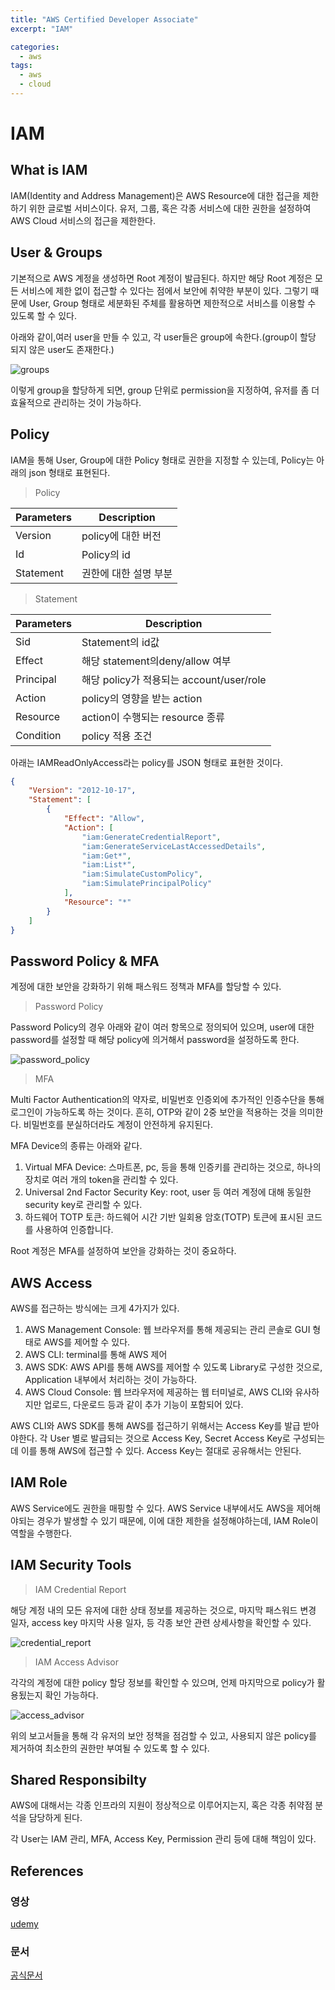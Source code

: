 ```yaml
---
title: "AWS Certified Developer Associate"
excerpt: "IAM"

categories:
  - aws
tags:
  - aws
  - cloud
---
```


# IAM

## What is IAM

IAM(Identity and Address Management)은 AWS Resource에 대한 접근을 제한하기 위한 글로벌 서비스이다. 유저, 그룹, 혹은 각종 서비스에 대한 권한을 설정하여 AWS Cloud 서비스의 접근을 제한한다. 

## User & Groups

기본적으로 AWS 계정을 생성하면 Root 계정이 발급된다. 하지만 해당 Root 계정은 모든 서비스에 제한 없이 접근할 수 있다는 점에서 보안에 취약한 부분이 있다. 그렇기 때문에 User, Group 형태로 세분화된 주체를 활용하면 제한적으로 서비스를 이용할 수 있도록 할 수 있다. 

아래와 같이,여러 user을 만들 수 있고, 각 user들은 group에 속한다.(group이 할당 되지 않은 user도 존재한다.)

![groups](/assets/images/aws/groups.png)

이렇게 group을 할당하게 되면, group 단위로 permission을 지정하여, 유저를 좀 더 효율적으로 관리하는 것이 가능하다.

## Policy

IAM을 통해 User, Group에 대한 Policy 형태로 권한을 지정할 수 있는데, Policy는 아래의 json 형태로 표현된다.

> Policy

|Parameters|Description|
|--|--|
|Version|policy에 대한 버전|
|Id|Policy의 id|
|Statement|권한에 대한 설명 부분|

> Statement

|Parameters|Description|
|--|--|
|Sid|Statement의 id값|
|Effect|해당 statement의deny/allow 여부|
|Principal|해당 policy가 적용되는 account/user/role|
|Action|policy의 영향을 받는 action|
|Resource|action이 수행되는 resource 종류|
|Condition|policy 적용 조건|

아래는 IAMReadOnlyAccess라는 policy를 JSON 형태로 표현한 것이다.

```json
{
    "Version": "2012-10-17",
    "Statement": [
        {
            "Effect": "Allow",
            "Action": [
                "iam:GenerateCredentialReport",
                "iam:GenerateServiceLastAccessedDetails",
                "iam:Get*",
                "iam:List*",
                "iam:SimulateCustomPolicy",
                "iam:SimulatePrincipalPolicy"
            ],
            "Resource": "*"
        }
    ]
}
```

## Password Policy & MFA

계정에 대한 보안을 강화하기 위해 패스워드 정책과 MFA를 할당할 수 있다.

> Password Policy

Password Policy의 경우 아래와 같이 여러 항목으로 정의되어 있으며, user에 대한 password를 설정할 때 해당 policy에 의거해서 password을 설정하도록 한다.

![password_policy](/assets/images/aws/passwordpolicy.png)

> MFA

Multi Factor Authentication의 약자로, 비밀번호 인증외에 추가적인 인증수단을 통해 로그인이 가능하도록 하는 것이다. 흔히, OTP와 같이 2중 보안을 적용하는 것을 의미한다. 비밀번호를 분실하더라도 계정이 안전하게 유지된다.

MFA Device의 종류는 아래와 같다.

1. Virtual MFA Device: 스마트폰, pc, 등을 통해 인증키를 관리하는 것으로, 하나의 장치로 여러 개의 token을 관리할 수 있다.
2. Universal 2nd Factor Security Key: root, user 등 여러 계정에 대해 동일한 security key로 관리할 수 있다.
3. 하드웨어 TOTP 토큰: 하드웨어 시간 기반 일회용 암호(TOTP) 토큰에 표시된 코드를 사용하여 인증합니다.

Root 계정은 MFA를 설정하여 보안을 강화하는 것이 중요하다.

## AWS Access

AWS를 접근하는 방식에는 크게 4가지가 있다.

1. AWS Management Console: 웹 브라우저를 통해 제공되는 관리 콘솔로 GUI 형태로 AWS를 제어할 수 있다.
2. AWS CLI: terminal를 통해 AWS 제어
3. AWS SDK: AWS API를 통해 AWS를 제어할 수 있도록 Library로 구성한 것으로, Application 내부에서 처리하는 것이 가능하다.
4. AWS Cloud Console: 웹 브라우저에 제공하는 웹 터미널로, AWS CLI와 유사하지만 업로드, 다운로드 등과 같이 추가 기능이 포함되어 있다.

AWS CLI와 AWS SDK를 통해 AWS를 접근하기 위해서는 Access Key를 발급 받아야한다. 각 User 별로 발급되는 것으로 Access Key, Secret Access Key로 구성되는데 이를 통해 AWS에 접근할 수 있다. Access Key는 절대로 공유해서는 안된다.

## IAM Role

AWS Service에도 권한을 매핑할 수 있다. AWS Service 내부에서도 AWS을 제어해야되는 경우가 발생할 수 있기 때문에, 이에 대한 제한을 설정해야하는데, IAM Role이 역할을 수행한다.

## IAM Security Tools

> IAM Credential Report

해당 계정 내의 모든 유저에 대한 상태 정보를 제공하는 것으로, 마지막 패스워드 변경 일자, access key 마지막 사용 일자, 등 각종 보안 관련 상세사항을 확인할 수 있다.

![credential_report](/assets/images/aws/credential_report.png)

> IAM Access Advisor

각각의 계정에 대한 policy 할당 정보를 확인할 수 있으며, 언제 마지막으로 policy가 활용됬는지 확인 가능하다. 

![access_advisor](/assets/images/aws/access_advisor.png)

위의 보고서들을 통해 각 유저의 보안 정책을 점검할 수 있고, 사용되지 않은 policy를 제거하여 최소한의 권한만 부여될 수 있도록 할 수 있다.

## Shared Responsibilty

AWS에 대해서는 각종 인프라의 지원이 정상적으로 이루어지는지, 혹은 각종 취약점 분석을 담당하게 된다.

각 User는 IAM 관리, MFA, Access Key, Permission 관리 등에 대해 책임이 있다.





## References

### 영상
[udemy](https://www.udemy.com/course/best-aws-certified-developer-associate/learn/lecture/)

### 문서
[공식문서](https://docs.aws.amazon.com/)









